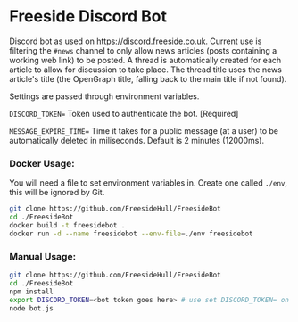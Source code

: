 # Freeside Discord Bot
Discord bot as used on https://discord.freeside.co.uk. Current use is filtering
the `#news` channel to only allow news articles (posts containing a working
web link) to be posted. A thread is automatically created for each article to
allow for discussion to take place. The thread title uses the news article's
title (the OpenGraph title, falling back to the main title if not found).

Settings are passed through environment variables.

`DISCORD_TOKEN=` Token used to authenticate the bot. [Required]

`MESSAGE_EXPIRE_TIME=` Time it takes for a public message (at a user) to be
automatically deleted in miliseconds. Default is 2 minutes (12000ms).

### Docker Usage:
You will need a file to set environment variables in. Create one called `./env`,
 this will be ignored by Git.
```sh
git clone https://github.com/FreesideHull/FreesideBot
cd ./FreesideBot
docker build -t freesidebot .
docker run -d --name freesidebot --env-file=./env freesidebot
```

### Manual Usage:
```sh
git clone https://github.com/FreesideHull/FreesideBot
cd ./FreesideBot
npm install
export DISCORD_TOKEN=<bot token goes here> # use set DISCORD_TOKEN= on Windows
node bot.js
```

